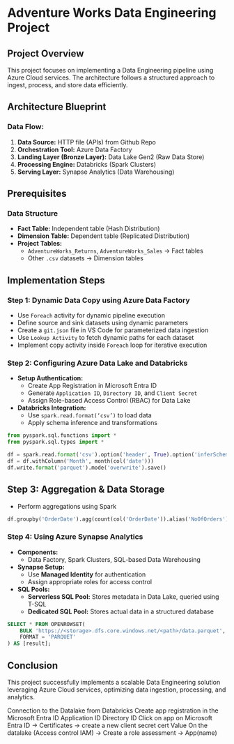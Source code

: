 # Adventure Works Data Engineering Project

## Project Overview
This project focuses on implementing a Data Engineering pipeline using Azure Cloud services. The architecture follows a structured approach to ingest, process, and store data efficiently.

## Architecture Blueprint
### Data Flow:
1. **Data Source:** HTTP file (APIs) from Github Repo
2. **Orchestration Tool:** Azure Data Factory
3. **Landing Layer (Bronze Layer):** Data Lake Gen2 (Raw Data Store)
4. **Processing Engine:** Databricks (Spark Clusters)
5. **Serving Layer:** Synapse Analytics (Data Warehousing)

## Prerequisites
### Data Structure
- **Fact Table:** Independent table (Hash Distribution)
- **Dimension Table:** Dependent table (Replicated Distribution)
- **Project Tables:**
  - `AdventureWorks_Returns`, `AdventureWorks_Sales` → Fact tables
  - Other `.csv` datasets → Dimension tables

## Implementation Steps
### Step 1: Dynamic Data Copy using Azure Data Factory
- Use `Foreach` activity for dynamic pipeline execution
- Define source and sink datasets using dynamic parameters
- Create a `git.json` file in VS Code for parameterized data ingestion
- Use `Lookup Activity` to fetch dynamic paths for each dataset
- Implement copy activity inside `Foreach` loop for iterative execution

### Step 2: Configuring Azure Data Lake and Databricks
- **Setup Authentication:**
  - Create App Registration in Microsoft Entra ID
  - Generate `Application ID`, `Directory ID`, and `Client Secret`
  - Assign Role-based Access Control (RBAC) for Data Lake
- **Databricks Integration:**
  - Use `spark.read.format(‘csv’)` to load data
  - Apply schema inference and transformations

```python
from pyspark.sql.functions import *
from pyspark.sql.types import *

df = spark.read.format('csv').option('header', True).option('inferSchema', True).load('abfss://<container>@<storage>.dfs.windows.net/<sink_folder>')
df = df.withColumn('Month', month(col('date')))
df.write.format('parquet').mode('overwrite').save()
```

## Step 3: Aggregation & Data Storage
- Perform aggregations using Spark

```python
df.groupby('OrderDate').agg(count(col('OrderDate')).alias('NoOfOrders'))
```

### Step 4: Using Azure Synapse Analytics
- **Components:**
  - Data Factory, Spark Clusters, SQL-based Data Warehousing
- **Synapse Setup:**
  - Use **Managed Identity** for authentication
  - Assign appropriate roles for access control
- **SQL Pools:**
  - **Serverless SQL Pool:** Stores metadata in Data Lake, queried using T-SQL
  - **Dedicated SQL Pool:** Stores actual data in a structured database

```sql
SELECT * FROM OPENROWSET(
    BULK 'https://<storage>.dfs.core.windows.net/<path>/data.parquet',
    FORMAT = 'PARQUET'
) AS [result];
```

## Conclusion
This project successfully implements a scalable Data Engineering solution leveraging Azure Cloud services, optimizing data ingestion, processing, and analytics.

Connection to the Datalake from Databricks 
Create app registration in the Microsoft Entra ID
Application ID
Directory ID
Click on app on Microsoft Entra ID → Certificates → create a new client secret cert 
Value
On the datalake (Access control IAM) → Create a role assessment → App(name) 


